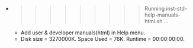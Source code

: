 * >>>>>>>>> Running inst-std-help-manuals-html.sh ...
  * Add user & developer manuals(html) in Help menu.
  * Disk size = 3270000K. Space Used = 76K. Runtime = 00:00:00:00.
